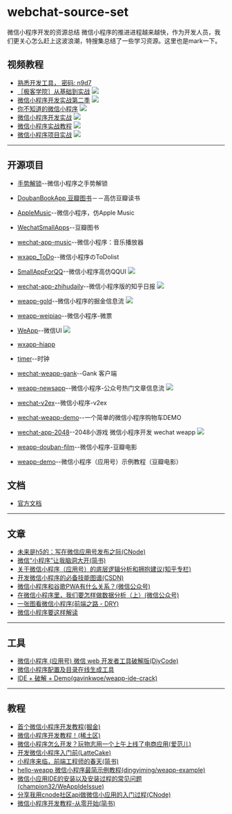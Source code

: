 # webchat-source-set
微信小程序开发的资源总结
	微信小程序的推进进程越来越快，作为开发人员，我们更关心怎么赶上这波浪潮，特搜集总结了一些学习资源。这里也是mark一下。
## 视频教程
- [熟悉开发工具，  密码: n9d7](https://pan.baidu.com/s/1nuMk9E5)
- [［极客学院］从基础到实战](http://www.jikexueyuan.com/zhiye/course/34.html?type=8&utm_source=jike&utm_medium=www_index_cf&utm_campaign=wechat_app&utm_content=0930)
![](images/4.png)
- [微信小程序开发实战第二季](http://edu.csdn.net/course/detail/3045)
![](images/5.png)
- [你不知道的微信小程序](http://edu.csdn.net/course/detail/3022)
![](images/6.jpg)
- [微信小程序开发实战](http://edu.csdn.net/course/detail/3011)
![](images/7.png)
- [微信小程序实战教程](http://edu.csdn.net/course/detail/3009)
![](images/8.png)
- [微信小程序项目实战](http://edu.csdn.net/course/detail/3019)
![](images/9.png)

***
## 开源项目
- [手势解锁](https://github.com/lvming6816077/H5lock)--微信小程序之手势解锁
- [DoubanBookApp 豆瓣图书](https://github.com/oopsguy/WechatSmallApps)－－高仿豆瓣读书
- [AppleMusic](https://github.com/Sioxas/AppleMusic)--微信小程序，仿Apple Music
- [WechatSmallApps](https://github.com/oopsguy/WechatSmallApps)--豆瓣图书
- [wechat-app-music](https://github.com/eyasliu/wechat-app-music)--微信小程序：音乐播放器
- [wxapp_ToDo](https://github.com/maczyt/wxapp_ToDo)--微信小程序のToDolist
- [SmallAppForQQ](https://github.com/GeekLiB/SmallAppForQQ)--微信小程序高仿QQUI
![](images/1.png)

- [wechat-app-zhihudaily](https://github.com/GeekLiB/wechat-app-zhihudaily)--微信小程序版的知乎日报
![](images/2.gif) 
- [weapp-gold](https://github.com/GeekLiB/weapp-gold)--微信小程序的掘金信息流 
![](images/3.gif)
- [weapp-weipiao](https://github.com/GeekLiB/weapp-weipiao)--微信小程序-微票
- [WeApp](https://github.com/liujians/WeApp)--微信UI
![](images/4.gif)
- [wxapp-hiapp](https://github.com/BelinChung/wxapp-hiapp)
- [timer](https://github.com/kraaas/timer)--时钟
- [wechat-weapp-gank](https://github.com/lypeer/wechat-weapp-gank)--Gank 客户端
- [weapp-newsapp](https://github.com/hijiangtao/weapp-newsapp)--微信小程序-公众号热门文章信息流
![](images/2.png)
- [wechat-v2ex](https://github.com/jectychen/wechat-v2ex)--微信小程序-v2ex
- [wechat-weapp-demo](https://github.com/SeptemberMaples/wechat-weapp-demo)--一个简单的微信小程序购物车DEMO
- [wechat-app-2048](https://github.com/jeffche/wechat-app-2048)--2048小游戏 微信小程序开发 wechat weapp
![](images/3.png)
- [weapp-douban-film](https://github.com/hingsir/weapp-douban-film)--微信小程序-豆瓣电影
- [weapp-demo](https://github.com/zce/weapp-demo)--微信小程序（应用号）示例教程（豆瓣电影）


## 文档
- [官方文档](http://wxopen.notedown.cn/)
***
## 文章

-  [未来是h5的：写在微信应用号发布之际(CNode)](https://cnodejs.org/topic/57e330d07d8293463a01e7e0)
-  [微信“小程序”让我脑洞大开(简书)](http://www.jianshu.com/p/60c8fd8d6862)
-  [关于微信小程序（应用号）的底层逻辑分析和拥抱建议(知乎专栏)](https://zhuanlan.zhihu.com/p/22565340)
-  [开发微信小程序的必备技能图谱(CSDN)](http://geek.csdn.net/news/detail/103138)
-  [微信小程序和谷歌PWA有什么关系？(微信公众号)](http://mp.weixin.qq.com/s?__biz=MzAwODY4OTk2Mg==&mid=2652039482&idx=2&sn=778e1313ebbd832b590b81a8088b63db#rd)
-  [在微信小程序里，我们要怎样做数据分析（上）(微信公众号)](http://mp.weixin.qq.com/s?__biz=MzI0ODU0MDg0Mw==&mid=2247483754&idx=1&sn=9578311da11d1fd3889e0829505c3993&scene=2&srcid=0924io6H1CmEPGYJxmEQVtlA)
-  [一张图看微信小程序(前端之路 - DRY)](http://zhenhua-lee.github.io/manmage/wx.html)
-  [微信小程序要这样解读](http://blog.csdn.net/yanzhenjie1003/article/details/52698184)
***
## 工具

-  [微信小程序 (应用号) 微信 web 开发者工具破解版(DiyCode)](http://www.diycode.cc/topics/308)
-  [微信小程序配置及目录在线生成工具](https://weapptool.com)
-  [IDE + 破解 + Demo(gavinkwoe/weapp-ide-crack)](https://github.com/gavinkwoe/weapp-ide-crack)

***

## 教程
-  [首个微信小程序开发教程(掘金)](http://gold.xitu.io/entry/57e34d6bd2030900691e9ad7)
-  [微信小程序开发教程！(稀土区)](http://xituqu.com/508.html)
-  [微信小程序怎么开发？玩物志用一个上午上线了电商应用(爱范儿)](http://www.ifanr.com/721124)
-  [开发微信小程序入门前(LatteCake)](http://lattecake.com/post/20098)
-  [小程序来临，前端工程师的春天(简书)](http://www.jianshu.com/p/fc958b73441a)
-  [hello-weapp 微信小程序最简示例教程(dingyiming/weapp-example)](https://github.com/dingyiming/weapp-example)
-  [微信小应用IDE的安装以及安装过程的常见问题(champion32/WeAppIdeIssue)](https://github.com/champion32/WeAppIdeIssue)
-  [分享我用cnode社区api做微信小应用的入门过程(CNode)](https://cnodejs.org/topic/57ea257b3670ca3f44c5beb6)
-  [微信小程序开发教程-从零开始(简书)](http://www.jianshu.com/p/aaef5ceb3936)

